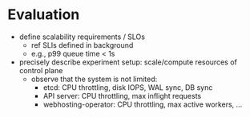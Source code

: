 # Evaluation

- define scalability requirements / SLOs
  - ref SLIs defined in background
  - e.g., p99 queue time < 1s
- precisely describe experiment setup: scale/compute resources of control plane
  - observe that the system is not limited:
    - etcd: CPU throttling, disk IOPS, WAL sync, DB sync
    - API server: CPU throttling, max inflight requests
    - webhosting-operator: CPU throttling, max active workers, ...
